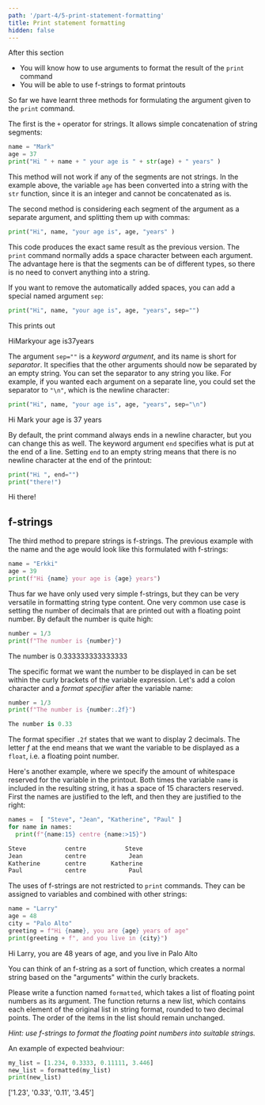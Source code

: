 ```yaml
---
path: '/part-4/5-print-statement-formatting'
title: Print statement formatting
hidden: false
---
```


<text-box variant='learningObjectives' name="Learning objectives">

After this section

- You will know how to use arguments to format the result of the `print` command
- You will be able to use f-strings to format printouts

</text-box>

So far we have learnt three methods for formulating the argument given to the `print` command.

The first is the `+` operator for strings. It allows simple concatenation of string segments:

```python
name = "Mark"
age = 37
print("Hi " + name + " your age is " + str(age) + " years" )
```

This method will not work if any of the segments are not strings. In the example above, the variable `age` has been converted into a string with the `str` function, since it is an integer and cannot be concatenated as is.

The second method is considering each segment of the argument as a separate argument, and splitting them up with commas:

```python
print("Hi", name, "your age is", age, "years" )
```

This code produces the exact same result as the previous version. The `print` command normally adds a space character between each argument. The advantage here is that the segments can be of different types, so there is no need to convert anything into a string.

If you want to remove the automatically added spaces, you can add a special named argument `sep`:

```python
print("Hi", name, "your age is", age, "years", sep="")
```

This prints out

<sample-output>

HiMarkyour age is37years

</sample-output>


The argument `sep=""` is a _keyword argument_, and its name is short for _separator_. It specifies that the other arguments should now be separated by an empty string. You can set the separator to any string you like. For example, if you wanted each argument on a separate line, you could set the separator to `"\n"`, which is the newline character:

```python
print("Hi", name, "your age is", age, "years", sep="\n")
```

<sample-output>

Hi
Mark
your age is
37
years

</sample-output>

By default, the print command always ends in a newline character, but you can change this as well. The keyword argument `end` specifies what is put at the end of a line. Setting `end` to an empty string means that there is no newline character at the end of the printout:

```python
print("Hi ", end="")
print("there!")
```

<sample-output>

Hi there!

</sample-output>

## f-strings

The third method to prepare strings is f-strings. The previous example with the name and the age would look like this formulated with f-strings:

```python
name = "Erkki"
age = 39
print(f"Hi {name} your age is {age} years")
```

Thus far we have only used very simple f-strings, but they can be very versatile in formatting string type content. One very common use case is setting the number of decimals that are printed out with a floating point number. By default the number is quite high:

```python
number = 1/3
print(f"The number is {number}")
```

<sample-output>

The number is 0.333333333333333

</sample-output>

The specific format we want the number to be displayed in can be set within the curly brackets of the variable expression. Let's add a colon character and a _format specifier_ after the variable name:

```python
number = 1/3
print(f"The number is {number:.2f}")
```

```python
The number is 0.33
```

The format specifier `.2f` states that we want to display 2 decimals. The letter _f_ at the end means that we want the variable to be displayed as a `float`, i.e. a floating point number.

Here's another example, where we specify the amount of whitespace reserved for the variable in the printout. Both times the variable `name` is included in the resulting string, it has a space of 15 characters reserved. First the names are justified to the left, and then they are justified to the right:

```python
names =  [ "Steve", "Jean", "Katherine", "Paul" ]
for name in names:
  print(f"{name:15} centre {name:>15}")
```

```python
Steve           centre           Steve
Jean            centre            Jean
Katherine       centre       Katherine
Paul            centre            Paul
```

The uses of f-strings are not restricted to `print` commands. They can be assigned to variables and combined with other strings:

```python
name = "Larry"
age = 48
city = "Palo Alto"
greeting = f"Hi {name}, you are {age} years of age"
print(greeting + f", and you live in {city}")
```

<sample-output>

Hi Larry, you are 48 years of age, and you live in Palo Alto

</sample-output>

You can think of an f-string as a sort of function, which creates a normal string based on the "arguments" within the curly brackets.

<programming-exercise name='Integers to strings' tmcname='part04-32_integers_to_strings'>

Please write a function named `formatted`, which takes a list of floating point numbers as its argument. The function returns a new list, which contains each element of the original list in string format, rounded to two decimal points. The order of the items in the list should remain unchanged.

_Hint: use f-strings to format the floating point numbers into suitable strings._

An example of expected beahviour:

```python
my_list = [1.234, 0.3333, 0.11111, 3.446]
new_list = formatted(my_list)
print(new_list)
```

<sample-output>

['1.23', '0.33', '0.11', '3.45']

</sample-output>

</programming-exercise>

<!---
A quiz to review the contents of this section:

<quiz id="90d650f3-fde1-5132-ade9-73f3b4bf6189"></quiz>
-->
